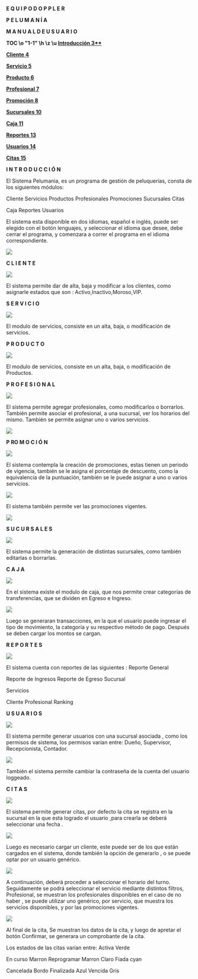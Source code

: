 





**E Q U I P O	D O P P L E R**

**P E L U M A N Í A**

**M A N U A L	D E	U S U A R I O**

**TOC \o "1-1" \h \z \u [Introducción	3**](#_bookmark0)**

[**Cliente	4**](#_bookmark1)

[**Servicio	5**](#_bookmark2)

[**Producto	6**](#_bookmark3)

[**Profesional	7**](#_bookmark4)

[**Promoción	8**](#_bookmark5)

[**Sucursales	10**](#_bookmark6)

[**Caja	11**](#_bookmark7)

[**Reportes	13**](#_bookmark8)

[**Usuarios	14**](#_bookmark9)

[**Citas	15**](#_bookmark10)



**I N T R O D U C C I Ó N**

El Sistema Pelumania, es un programa de gestión de peluquerías, consta de los siguientes módulos:

Cliente Servicios Productos Profesionales Promociones Sucursales Citas

Caja Reportes Usuarios

El sistema esta disponible en dos idiomas, español e inglés, puede ser elegido con el botón lenguajes, y seleccionar el idioma que desee, debe cerrar el programa, y comenzara a correr el programa en el idioma correspondiente.




![](Manual.001.png)

**C L I E N T E**

![](Manual.002.png)

El sistema permite dar de alta, baja y modificar a los clientes, como asignarle estados que son : Activo,Inactivo,Moroso,VIP.

**S E R V I C I O**




![](Manual.003.png)

El modulo de servicios, consiste en un alta, baja, o modificación de servicios.

**P R O D U C T O**

![](Manual.004.png)

El modulo de servicios, consiste en un alta, baja, o modificación de Productos.

**P R O F E S I O N A L**


![](Manual.005.png)

El sistema permite agregar profesionales, como modificarlos o borrarlos. También permite asociar el profesional, a una sucursal, ver los horarios del mismo. También se permite asignar uno o varios servicios.

![](Manual.006.png)

**P RO M O C I Ó N**



![](Manual.007.png)


El sistema contempla la creación de promociones, estas tienen un periodo de vigencia, también se le asigna el porcentaje de descuento, como la equivalencia de la puntuación, también se le puede asignar a uno o varios servicios.






![](Manual.008.png)

El sistema también permite ver las promociones vigentes.


![](Manual.009.png)

**S U C U R S A L E S**



![](Manual.010.png)

El sistema permite la generación de distintas sucursales, como también editarlas o borrarlas.

**C A J A**

![](Manual.011.png)

En el sistema existe el modulo de caja, que nos permite crear categorías de transferencias, que se dividen en Egreso e Ingreso.




![](Manual.012.jpeg)

Luego se generaran transacciones, en la que el usuario puede ingresar el tipo de movimiento, la categoría y su respectivo método de pago. Después se deben cargar los montos se cargan.

**R E P O R T E S**



![](Manual.013.png)

El sistema cuenta con reportes de las siguientes : Reporte General

Reporte de Ingresos Reporte de Egreso Sucursal

Servicios

Cliente Profesional Ranking

**U S U A R I O S**



![](Manual.014.png)

El sistema permite generar usuarios con una sucursal asociada , como los permisos de sistema, los permisos varían entre: Dueño, Supervisor, Recepcionista, Contador.


![](Manual.015.png)

También el sistema permite cambiar la contraseña de la cuenta del usuario loggeado.

**C I T A S**


![](Manual.016.png)

El sistema permite generar citas, por defecto la cita se registra en la sucursal en la que esta logrado el usuario ,para crearla se deberá seleccionar una fecha .

![](Manual.017.jpeg)

Luego es necesario cargar un cliente, este puede ser de los que están cargados en el sistema, donde también la opción de generarlo , o se puede optar por un usuario genérico.

![](Manual.018.png)




A continuación, deberá proceder a seleccionar el horario del turno. Seguidamente se podrá seleccionar el servicio mediante distintos filtros, Profesional, se muestran los profesionales disponibles en el caso de no haber , se puede utilizar uno genérico, por servicio, que muestra los servicios disponibles, y por las promociones vigentes.

![](Manual.019.jpeg)

Al final de la cita, Se muestran los datos de la cita, y luego de apretar el botón Confirmar, se generara un comprobante de la cita.

Los estados de las citas varían entre: Activa Verde

En curso Marron Reprogramar Marron Claro Fiada cyan

Cancelada Bordo Finalizada Azul Vencida Gris
